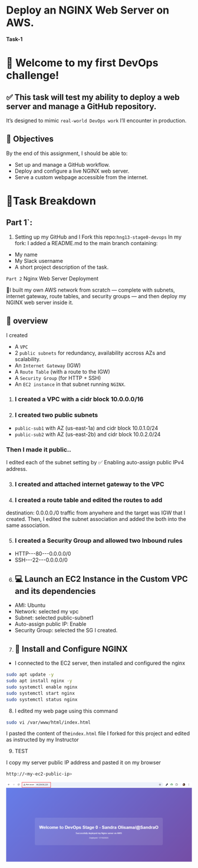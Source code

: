# Deploy an NGINX Web Server on AWS.
**Task-1**

# 🎉 Welcome to my first DevOps challenge!

## ✅ This task will test my ability to deploy a web server and manage a GitHub repository.
It’s designed to mimic `real-world DevOps work` I’ll encounter in production.

## 🧩 Objectives
By the end of this assignment, I should be able to:
- Set up and manage a GitHub workflow.
- Deploy and configure a live NGINX web server.
- Serve a custom webpage accessible from the internet.

# 🧩Task Breakdown
## Part 1`:
1. Setting up my GitHub and I
Fork this repo:`hng13-stage0-devops`
In my fork:
I added a README.md to the main branch containing:
- My name
- My Slack username
- A short project description of the task.

`Part 2` Nginx Web Server Deployment

👏I built my own AWS network from scratch — complete with subnets, internet gateway, route tables, and security groups — and then deploy my NGINX web server inside it.

## 🧭 overview
I created 
- A `VPC`
- 2 `public subnets` for redundancy, availability accross AZs and scalability.
- An `Internet Gateway` (IGW)
- A `Route Table` (with a route to the IGW)
- A `Security Group` (for HTTP + SSH)
- An `EC2 instance` in that subnet running `NGINX`.

1. ### I created a VPC with a cidr block 10.0.0.0/16

2. ### I created two public subnets 

- `public-sub1` with AZ (us-east-1a) and cidr block 10.0.1.0/24
- `public-sub2` with AZ (us-east-2b) and cidr block 10.0.2.0/24

### Then I made it public..
I edited each of the subnet setting
by ✅ Enabling auto-assign public IPv4 address.

3. ### I created and attached internet gateway to the VPC

4. ### I created a route table and edited the routes to add
destination: 0.0.0.0./0 traffic from anywhere and the target was IGW that I created.
Then, I edited the subnet association and added the both into the same association.

5. ### I created a Security Group and allowed two Inbound rules
- HTTP---80---0.0.0.0/0
- SSH---22---0.0.0.0/0

6. ## 💻 Launch an EC2 Instance in the Custom VPC and its dependencies
- AMI: Ubuntu
- Network: selected my vpc
- Subnet: selected public-subnet1
- Auto-assign public IP: Enable
- Security Group: selected the SG I created.

7. ## 🧩 Install and Configure NGINX

- I connected to the EC2 server, then installed and configured the nginx

``` bash
sudo apt update -y
sudo apt install nginx -y
sudo systemctl enable nginx
sudo systemctl start nginx
sudo systemctl status nginx
```

8. I edited my web page using this command 

``` bash
sudo vi /var/www/html/index.html
```
I pasted the content of the`index.html` file I forked for this project and edited as instructed by my Instructor

9. TEST

I copy my server public IP address and pasted it on my browser

``` bash
http://<my-ec2-public-ip>
```

![](./Images/1.%20nginx-server.png)






















